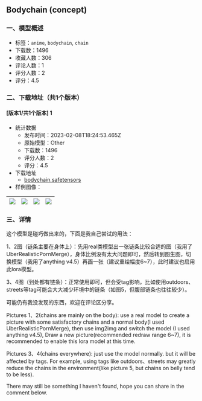## Bodychain (concept)
### 一、模型概述

- 标签：`anime`, `bodychain`, `chain`
- 下载数：1496
- 收藏人数：306
- 评论人数：1
- 评分人数：2
- 评分：4.5

### 二、下载地址（共1个版本）

#### [版本1/共1个版本] 1

- 统计数据
  - 发布时间：2023-02-08T18:24:53.465Z
  - 原始模型：Other
  - 下载数：1496
  - 评分人数：2
  - 评分：4.5
- 下载地址
  - [bodychain.safetensors](https://civitai.com/api/download/models/8768)
- 样例图像：

| <img src="https://image.civitai.com/xG1nkqKTMzGDvpLrqFT7WA/35ed7179-45df-4977-3d17-07b16d80ff00/width=450/83653.jpeg" /> | <img src="https://image.civitai.com/xG1nkqKTMzGDvpLrqFT7WA/2634ad68-27c4-45f9-2bb2-46f3883dd100/width=450/83657.jpeg" /> | <img src="https://image.civitai.com/xG1nkqKTMzGDvpLrqFT7WA/dcf5466f-3948-478c-fe36-592a88505100/width=450/83656.jpeg" /> | <img src="https://image.civitai.com/xG1nkqKTMzGDvpLrqFT7WA/8e72025e-2aa1-4ecf-4d8e-201ac3baca00/width=450/83655.jpeg" /> |
| ---- | ---- | ---- | ---- |


### 三、详情
<p>这个模型是碰巧做出来的，下面是我自己尝试的用法：</p><p>1、2图（链条主要在身体上）：先用real类模型出一张链条比较合适的图（我用了UberRealisticPornMerge），身体比例没有太大问题即可，然后转到图生图，切换模型（我用了anything v4.5）再画一张（建议重绘幅度6~7），此时建议也启用此lora模型。</p><p>3、4图（到处都有链条）：正常使用即可，但会受tag影响，比如使用outdoors、streets等tag可能会大大减少环境中的链条（如图5，但腹部链条也往往较少）。</p><p>可能仍有我没发现的东西，欢迎在评论区分享。</p><p></p><p>Pictures 1、2(chains are mainly on the body): use a real model to create a picture with some satisfactory chains and a normal body(I used UberRealisticPornMerge), then use img2img and switch the model (I used anything v4.5), Draw a new picture(recommended redraw range 6~7), it is recommended to enable this lora model at this time.</p><p>Pictures 3、4(chains everywhere): just use the model normally. but it will be affected by tags. For example, using tags like outdoors、streets may greatly reduce the chains in the environment(like picture 5, but chains on belly tend to be less).</p><p>There may still be something I haven't found, hope you can share in the comment below.</p>